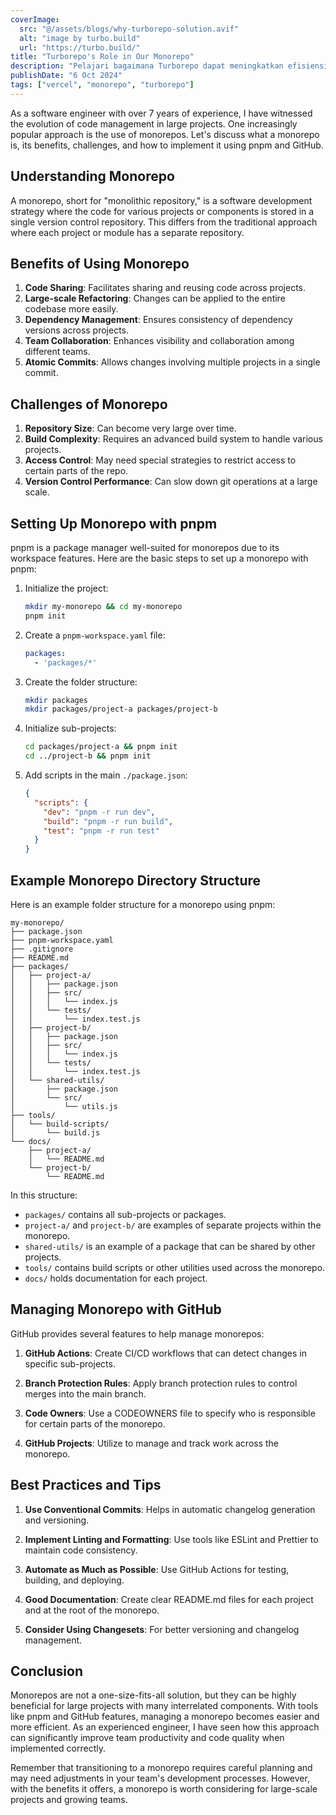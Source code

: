```yaml
---
coverImage:
  src: "@/assets/blogs/why-turborepo-solution.avif"
  alt: "image by turbo.build"
  url: "https://turbo.build/"
title: "Turborepo's Role in Our Monorepo"
description: "Pelajari bagaimana Turborepo dapat meningkatkan efisiensi dan kolaborasi dalam pengelolaan monorepo Anda dengan pnpm dan GitHub."
publishDate: "6 Oct 2024"
tags: ["vercel", "monorepo", "turborepo"]
---
```

As a software engineer with over 7 years of experience, I have witnessed the evolution of code management in large projects. One increasingly popular approach is the use of monorepos. Let's discuss what a monorepo is, its benefits, challenges, and how to implement it using pnpm and GitHub.

## Understanding Monorepo

A monorepo, short for "monolithic repository," is a software development strategy where the code for various projects or components is stored in a single version control repository. This differs from the traditional approach where each project or module has a separate repository.

## Benefits of Using Monorepo

1. **Code Sharing**: Facilitates sharing and reusing code across projects.
2. **Large-scale Refactoring**: Changes can be applied to the entire codebase more easily.
3. **Dependency Management**: Ensures consistency of dependency versions across projects.
4. **Team Collaboration**: Enhances visibility and collaboration among different teams.
5. **Atomic Commits**: Allows changes involving multiple projects in a single commit.

## Challenges of Monorepo

1. **Repository Size**: Can become very large over time.
2. **Build Complexity**: Requires an advanced build system to handle various projects.
3. **Access Control**: May need special strategies to restrict access to certain parts of the repo.
4. **Version Control Performance**: Can slow down git operations at a large scale.

## Setting Up Monorepo with pnpm

pnpm is a package manager well-suited for monorepos due to its workspace features. Here are the basic steps to set up a monorepo with pnpm:

1. Initialize the project:
   ```bash
   mkdir my-monorepo && cd my-monorepo
   pnpm init
   ```

2. Create a `pnpm-workspace.yaml` file:
   ```yaml
   packages:
     - 'packages/*'
   ```

3. Create the folder structure:
   ```bash
   mkdir packages
   mkdir packages/project-a packages/project-b
   ```

4. Initialize sub-projects:
   ```bash
   cd packages/project-a && pnpm init
   cd ../project-b && pnpm init
   ```

5. Add scripts in the main `./package.json`:
   ```json title="package.json"
   {
     "scripts": {
       "dev": "pnpm -r run dev",
       "build": "pnpm -r run build",
       "test": "pnpm -r run test"
     }
   }
   ```

## Example Monorepo Directory Structure

Here is an example folder structure for a monorepo using pnpm:

```
my-monorepo/
├── package.json
├── pnpm-workspace.yaml
├── .gitignore
├── README.md
├── packages/
│   ├── project-a/
│   │   ├── package.json
│   │   ├── src/
│   │   │   └── index.js
│   │   └── tests/
│   │       └── index.test.js
│   ├── project-b/
│   │   ├── package.json
│   │   ├── src/
│   │   │   └── index.js
│   │   └── tests/
│   │       └── index.test.js
│   └── shared-utils/
│       ├── package.json
│       └── src/
│           └── utils.js
├── tools/
│   └── build-scripts/
│       └── build.js
└── docs/
    ├── project-a/
    │   └── README.md
    └── project-b/
        └── README.md
```

In this structure:

- `packages/` contains all sub-projects or packages.
- `project-a/` and `project-b/` are examples of separate projects within the monorepo.
- `shared-utils/` is an example of a package that can be shared by other projects.
- `tools/` contains build scripts or other utilities used across the monorepo.
- `docs/` holds documentation for each project.

## Managing Monorepo with GitHub

GitHub provides several features to help manage monorepos:

1. **GitHub Actions**: Create CI/CD workflows that can detect changes in specific sub-projects.

2. **Branch Protection Rules**: Apply branch protection rules to control merges into the main branch.

3. **Code Owners**: Use a CODEOWNERS file to specify who is responsible for certain parts of the monorepo.

4. **GitHub Projects**: Utilize to manage and track work across the monorepo.

## Best Practices and Tips

1. **Use Conventional Commits**: Helps in automatic changelog generation and versioning.

2. **Implement Linting and Formatting**: Use tools like ESLint and Prettier to maintain code consistency.

3. **Automate as Much as Possible**: Use GitHub Actions for testing, building, and deploying.

4. **Good Documentation**: Create clear README.md files for each project and at the root of the monorepo.

5. **Consider Using Changesets**: For better versioning and changelog management.

## Conclusion

Monorepos are not a one-size-fits-all solution, but they can be highly beneficial for large projects with many interrelated components. With tools like pnpm and GitHub features, managing a monorepo becomes easier and more efficient. As an experienced engineer, I have seen how this approach can significantly improve team productivity and code quality when implemented correctly.

Remember that transitioning to a monorepo requires careful planning and may need adjustments in your team's development processes. However, with the benefits it offers, a monorepo is worth considering for large-scale projects and growing teams.
